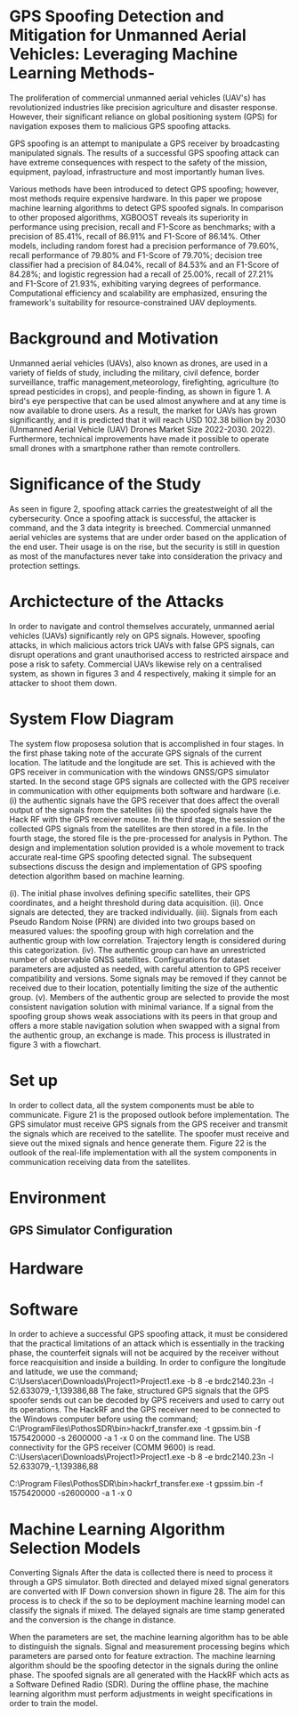 # **GPS Spoofing Detection and Mitigation for Unmanned Aerial Vehicles: Leveraging Machine Learning Methods**-
The proliferation of commercial unmanned aerial vehicles (UAV's) has revolutionized industries like precision agriculture and disaster response. However, their significant reliance on global positioning system (GPS) for navigation exposes them to malicious GPS spoofing attacks. 

GPS spoofing is an attempt to manipulate a GPS receiver by broadcasting manipulated signals. The results of a successful GPS spoofing attack can have extreme consequences with respect to the safety of the mission, equipment, payload, infrastructure and most importantly human lives. 

Various methods have been introduced to detect GPS spoofing; however, most methods require expensive hardware. In this paper we propose machine learning algorithms to detect GPS spoofed signals. In comparison to other proposed algorithms, XGBOOST reveals its superiority in performance using precision, recall and F1-Score as benchmarks; with a precision of 85.41\%, recall of 86.91\% and F1-Score of 86.14\%. Other models, including random forest had a precision performance of 79.60\%, recall performance of 79.80\% and F1-Score of 79.70\%; decision tree classifier had a precision of 84.04\%, recall of 84.53\% and an F1-Score of 84.28\%; and logistic regression had a recall of 25.00\%, recall of 27.21\% and F1-Score of 21.93\%, exhibiting varying degrees of performance. Computational efficiency and scalability are emphasized, ensuring the framework's suitability for resource-constrained UAV deployments. 


# Background and Motivation
Unmanned aerial vehicles (UAVs), also known as drones, are used in a variety of fields of study, including the military, civil defence, border surveillance, traffic management,meteorology, firefighting, agriculture (to spread pesticides in crops), and people-finding, as shown in figure 1. A bird's eye perspective that can be used almost anywhere and at any time is now available to drone users. As a result, the market for UAVs has grown significantly, and it is predicted that it will reach USD 102.38 billion by 2030 (Unmanned Aerial Vehicle (UAV) Drones Market Size 2022-2030. 2022). Furthermore, technical improvements have made it possible to operate small drones with a smartphone rather than remote controllers.

# Significance of the Study
As seen in figure 2, spoofing attack carries the greatestweight of all the cybersecurity. Once a spoofing attack is successful, the attacker is command, and the 3 data integrity is breeched. Commercial unmanned aerial vehicles are systems that are under order based on the application of the end user. Their usage is on the rise, but the security is still in question as most of the manufactures never take into consideration the privacy and protection settings.

# Archictecture of the Attacks
In order to navigate and control themselves accurately, unmanned aerial vehicles (UAVs) significantly rely on GPS signals. However, spoofing attacks, in which malicious actors trick UAVs with false GPS signals, can disrupt operations and grant unauthorised access to restricted airspace and pose a risk to safety. Commercial UAVs likewise rely on a centralised system, as shown in figures 3 and 4 respectively, making it simple for an attacker to shoot them down.

# System Flow Diagram
The system flow proposesa solution that is accomplished in four stages. In the first phase taking note of the accurate GPS signals of the current location. The latitude and the longitude are set. This is achieved with the GPS receiver in communication with the windows GNSS/GPS simulator started. In the second stage GPS signals are collected with the GPS receiver in communication with other equipments both software and hardware (i.e. (i) the authentic signals have the GPS receiver that does affect the overall output of the signals from the satellites (ii) the spoofed signals have the Hack RF with the GPS receiver mouse. In the third stage, the session of the collected GPS signals from the satellites are then stored in a file. In the fourth stage, the stored file is the pre-processed for analysis in Python. The design and implementation solution provided is a whole movement to track accurate real-time GPS spoofing detected signal. The subsequent subsections discuss the design and implementation of GPS spoofing detection algorithm based on machine learning.

(i). The initial phase involves defining specific satellites, their GPS coordinates, and a height threshold during data acquisition.
(ii). Once signals are detected, they are tracked individually.
(iii). Signals from each Pseudo Random Noise (PRN) are divided into two groups based on measured values: the spoofing group with high correlation and the authentic group with low correlation. Trajectory length is considered during this categorization.
(iv). The authentic group can have an unrestricted number of observable GNSS satellites. Configurations for dataset parameters are adjusted as needed, with careful attention to GPS receiver compatibility and versions. Some signals may be removed if they cannot be received due to their location, potentially limiting the size of the authentic group.
(v). Members of the authentic group are selected to provide the most consistent navigation solution with minimal variance. If a signal from the spoofing group shows weak associations with its peers in that group and offers a more stable navigation solution when swapped with a signal from the authentic group, an exchange is made. This process is illustrated in figure 3 with a flowchart.

# Set up
In order to collect data, all the system components must be able to communicate. Figure 21 is the proposed outlook before implementation. The GPS simulator must receive GPS signals from the GPS receiver and transmit the signals which are received to the satellite. The spoofer must receive and sieve out the mixed signals and hence generate them. Figure 22 is the outlook of the real-life implementation with all the system components in communication receiving data from the satellites.

# Environment

## GPS Simulator Configuration
# Hardware 

# Software
In order to achieve a successful GPS spoofing attack, it must be considered that the practical limitations of an attack which is essentially in the tracking phase, the counterfeit signals will not be acquired by the receiver without force reacquisition and inside a building. In order to configure the longitude and latitude, we use the command;
C:\Users\acer\Downloads\Project1>Project1.exe -b 8 -e brdc2140.23n -l 52.633079,-1,139386,88
The fake, structured GPS signals that the GPS spoofer sends out can be decoded by GPS receivers and used to carry out its operations. The HackRF and the GPS receiver need to be connected to the Windows computer before using the command;
C:\ProgramFiles\PothosSDR\bin>hackrf_transfer.exe -t gpssim.bin -f 1575420000 -s 2600000 -a 1 -x 0 
on the command line. The USB connectivity for the GPS receiver (COMM 9600) is read.
C:\Users\acer\Downloads\Project1>Project1.exe -b 8 -e brdc2140.23n -l 52.633079,-1,139386,88

C:\Program Files\PothosSDR\bin>hackrf_transfer.exe -t gpssim.bin -f 1575420000 -s2600000 -a 1 -x 0


# Machine Learning Algorithm Selection Models
Converting Signals
After the data is collected there is need to process it through a GPS simulator. Both directed and delayed mixed signal generators are converted with IF Down conversion shown in figure 28. The aim for this process is to check if the so to be deployment machine learning model can classify the signals if mixed. The delayed signals are time stamp generated and the conversion is the change in distance.


When the parameters are set, the machine learning algorithm has to be able to distinguish the signals. Signal and measurement processing begins which parameters are parsed onto for feature extraction. The machine learning algorithm should be the spoofing detector in the signals during the online phase. The spoofed signals are all generated with the HackRF which acts as a Software Defined Radio (SDR). During the offline phase, the machine learning algorithm must perform adjustments in weight specifications in order to train the model.




